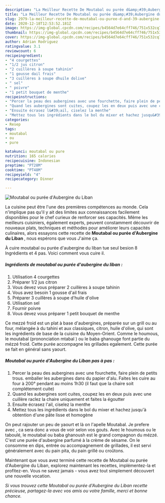 ```yaml
---
description: "La Meilleur Recette De Moutabal ou purée d&amp;#39;Aubergine du Liban"
title: "La Meilleur Recette De Moutabal ou purée d&amp;#39;Aubergine du Liban"
slug: 2979-la-meilleur-recette-de-moutabal-ou-puree-d-and-39-aubergine-du-liban
date: 2020-12-18T12:53:52.181Z
image: https://img-global.cpcdn.com/recipes/b4564d7e64cff746/751x532cq70/moutabal-ou-puree-daubergine-du-liban-photo-principale-de-la-recette.jpg
thumbnail: https://img-global.cpcdn.com/recipes/b4564d7e64cff746/751x532cq70/moutabal-ou-puree-daubergine-du-liban-photo-principale-de-la-recette.jpg
cover: https://img-global.cpcdn.com/recipes/b4564d7e64cff746/751x532cq70/moutabal-ou-puree-daubergine-du-liban-photo-principale-de-la-recette.jpg
author: Adrian Rodriguez
ratingvalue: 3.1
reviewcount: 6
recipeingredient:
- "4 courgettes"
- "1/2 jus citron"
- "2 cuillères à soupe tahinin"
- "1 gousse dail frais"
- "3 cuillères à soupe dhuile dolive"
- " sel"
- " poivre"
- "1 petit bouquet de menthe"
recipeinstructions:
- "Percer la peau des aubergines avec une fourchette, faire plein de petits trous. emballer les aubergines dans du papier d&#39;alu. Faites les cuire au four à 200° pendant au moins 1h30 (il faut que la chaire soit complétement cuite)"
- "Quand les aubergines sont cuites, coupez les en deux puis avec une cuillère raclez la chaire uniquement et faites la égoutter"
- "Ensuite écrasez l&#39;ail, ciselez la menthe"
- "Mettez tous les ingrédients dans le bol du mixer et hachez jusqu&#39;à obtention d&#39;une pâte lisse et homogène"
categories:
- Resep
tags:
- moutabal
- ou
- pure

katakunci: moutabal ou pure 
nutrition: 165 calories
recipecuisine: Indonesian
preptime: "PT28M"
cooktime: "PT48M"
recipeyield: "4"
recipecategory: Dinner

---
```



![Moutabal ou purée d&#39;Aubergine du Liban](https://img-global.cpcdn.com/recipes/b4564d7e64cff746/751x532cq70/moutabal-ou-puree-daubergine-du-liban-photo-principale-de-la-recette.jpg)

La cuisine peut être l'une des premières compétences au monde. Cela n'implique pas qu'il y ait des limites aux connaissances facilement disponibles pour le chef curieux de renforcer ses capacités. Même les meilleurs cuisiniers, également experts, peuvent constamment découvrir de nouveaux plats, techniques et méthodes pour améliorer leurs capacités culinaires, alors essayons cette recette de <strong> Moutabal ou purée d&#39;Aubergine du Liban </strong>, nous espérons que vous J'aime ça.

<!--inarticleads1-->

À cuire moutabal ou purée d&#39;aubergine du liban tue seul besion 8 Ingrédients et 4 pas. Voici comment vous cuire il.

##### Ingrédients de moutabal ou purée d&#39;aubergine du liban :

1. Utilisation 4 courgettes
1. Préparer 1/2 jus citron
1. Vous devez vous préparer 2 cuillères à soupe tahinin
1. Vous avez besoin 1 gousse d&#39;ail frais
1. Préparer 3 cuillères à soupe d&#39;huile d&#39;olive
1. Utilisation  sel
1. Fournir  poivre
1. Vous devez vous préparer 1 petit bouquet de menthe


Ce mezzé froid est un plat à base d&#39;aubergines, préparée sur un grill ou au four, mélangée à du tahini et aux classiques, citron, huile d&#39;olive, qui sont les ingrédients de base de la cuisine du Moyen-Orient. Comme le houmous, le moutabal (prononciation mtabal ) ou le baba ghanouge font partie du mézzé froid. Cette purée accompagne les grillades egalement. Cette purée se fait en général sans yaourt. 

<!--inarticleads2-->

##### Moutabal ou purée d&#39;Aubergine du Liban pas à pas :

1. Percer la peau des aubergines avec une fourchette, faire plein de petits trous. emballer les aubergines dans du papier d&#39;alu. Faites les cuire au four à 200° pendant au moins 1h30 (il faut que la chaire soit complétement cuite)
1. Quand les aubergines sont cuites, coupez les en deux puis avec une cuillère raclez la chaire uniquement et faites la égoutter
1. Ensuite écrasez l&#39;ail, ciselez la menthe
1. Mettez tous les ingrédients dans le bol du mixer et hachez jusqu&#39;à obtention d&#39;une pâte lisse et homogène


On peut rajouter un peu de yaourt et là on l&#39;apelle Moutabal. Je prefere avec , ca sera donc a vous de voir selon vos gouts. Avec le houmous ou le taboulé, le moutabal ou baba ghanoush est le grand compagnon du mézzé. C&#39;est une purée d&#39;aubergine parfumé à la crème de sésame. On le consomme en dips, entrée ou accompagnement de grillades, il est servi généralement avec du pain pita, du pain grillé ou croûtons. 

<!--inarticleads1-->

<p>
Maintenant que vous avez terminé cette recette de Moutabal ou purée d&#39;Aubergine du Liban, explorez maintenant les recettes, implémentez-la et profitez-en. Vous ne savez jamais - vous avez tout simplement découvert une nouvelle vocation.
</p>

<p>
<i>Si vous trouvez cette Moutabal ou purée d&#39;Aubergine du Liban recette précieuse, partagez-la avec vos amis ou votre famille, merci et bonne chance.</i>
</p>
